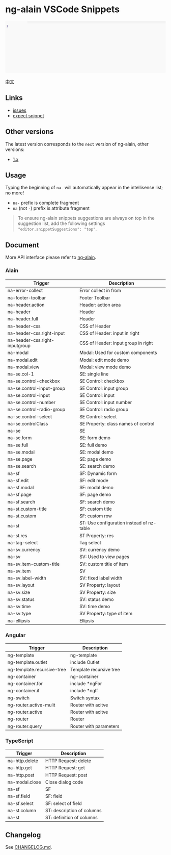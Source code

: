 # ng-alain VSCode Snippets

![Plugin in action](help.gif)

[中文](README.zh-CN.md)

## Links

- [issues](https://github.com/cipchk/ng-alain-vscode/issues)
- [expect snippet](https://github.com/cipchk/ng-alain-vscode/issues)

## Other versions

The latest version corresponds to the `next` version of ng-alain, other versions:

- [1.x](cipchk.ng-alain-vscode-1.0.12.vsix)

## Usage

Typing the beginning of `na-` will automatically appear in the intellisense list; no more!

- `na-` prefix is complete fragment
- `na` (not `-`) prefix is attribute fragment

> To ensure ng-alain snippets suggestions are always on top in the suggestion list, add the following settings `"editor.snippetSuggestions": "top"`.

## Document

More API interface please refer to [ng-alain](https://ng-alain.com/).


### Alain

Trigger | Description
--- | ---
na-error-collect | Error collect in from
na-footer-toolbar | Footer Toolbar
na-header.action | Header: action area
na-header | Header
na-header.full | Header
na-header-css | CSS of Header
na-header-css.right-input | CSS of Header: input in right
na-header-css.right-inputgroup | CSS of Header: input group in right
na-modal | Modal: Used for custom components
na-modal.edit | Modal: edit mode demo
na-modal.view | Modal: view mode demo
na-se.col-1 | SE: single line
na-se.control-checkbox | SE Control: checkbox
na-se.control-input-group | SE Control: input group
na-se.control-input | SE Control: input
na-se.control-number | SE Control: input number
na-se.control-radio-group | SE Control: radio group
na-se.control-select | SE Control: select
na-se.controlClass | SE Property: class names of control
na-se | SE
na-se.form | SE: form demo
na-se.full | SE: full demo
na-se.modal | SE: modal demo
na-se.page | SE: page demo
na-se.search | SE: search demo
na-sf | SF: Dynamic form
na-sf.edit | SF: edit mode
na-sf.modal | SF: modal demo
na-sf.page | SF: page demo
na-sf.search | SF: search demo
na-st.custom-title | SF: custom title
na-st.custom | SF: custom row
na-st | ST: Use configuration instead of nz-table
na-st.res | ST Property: res
na-tag-select | Tag select
na-sv.currency | SV: currency demo
na-sv | SV: Used to view pages
na-sv.item-custom-title | SV: custom title of item
na-sv.item | SV
na-sv.label-width | SV: fixed label width
na-sv.layout | SV Property: layout
na-sv.size | SV Property: size
na-sv.status | SV: status demo
na-sv.time | SV: time demo
na-sv.type | SV Property: type of item
na-ellipsis | Ellipsis

### Angular

Trigger | Description
--- | ---
ng-template | ng-template
ng-template.outlet | include Outlet
ng-template.recursive-tree | Template recursive tree
ng-container | ng-container
ng-container.for | include *ngFor
ng-container.if | include *ngIf
ng-switch | Switch syntax
ng-router.active-mulit | Router with acitve
ng-router.active | Router with acitve
ng-router | Router
ng-router.query | Router with parameters

### TypeScript

Trigger | Description
--- | ---
na-http.delete | HTTP Request: delete
na-http.get | HTTP Request: get
na-http.post | HTTP Request: post
na-modal.close | Close dialog code
na-sf | SF
na-sf.field | SF: field
na-sf.select | SF: select of field
na-st.column | ST: description of columns
na-st | ST: definition of columns

## Changelog

See [CHANGELOG.md](CHANGELOG.md).
